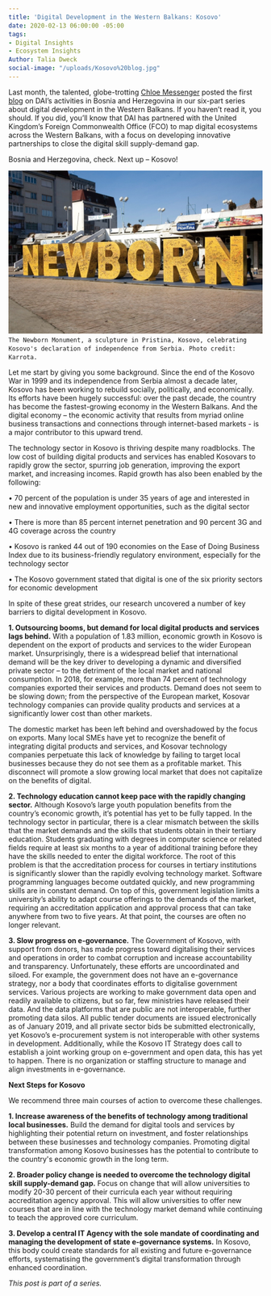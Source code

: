 ```yaml
---
title: 'Digital Development in the Western Balkans: Kosovo'
date: 2020-02-13 06:00:00 -05:00
tags:
- Digital Insights
- Ecosystem Insights
Author: Talia Dweck
social-image: "/uploads/Kosovo%20blog.jpg"
---
```


Last month, the talented, globe-trotting [Chloe Messenger](http://dai-global-digital.com/authors/chloe-messenger/) posted the first [blog](http://dai-global-digital.com/digital-development-in-the-western-balkans-bosnia-and-herzegovina.html) on DAI’s activities in Bosnia and Herzegovina in our six-part series about digital development in the Western Balkans. If you haven’t read it, you should. If you did, you’ll know that DAI has partnered with the United Kingdom’s Foreign Commonwealth Office (FCO) to map digital ecosystems across the Western Balkans, with a focus on developing innovative partnerships to close the digital skill supply-demand gap.

Bosnia and Herzegovina, check. Next up – Kosovo!

<!--more-->

![Kosovo%20blog.jpg](/uploads/Kosovo%20blog.jpg)`The Newborn Monument, a sculpture in Pristina, Kosovo, celebrating Kosovo's declaration of independence from Serbia. Photo credit: Karrota.`

Let me start by giving you some background. Since the end of the Kosovo War in 1999 and its independence from Serbia almost a decade later, Kosovo has been working to rebuild socially, politically, and economically. Its efforts have been hugely successful: over the past decade, the country has become the fastest-growing economy in the Western Balkans. And the digital economy – the economic activity that results from myriad online business transactions and connections through internet-based markets - is a major contributor to this upward trend.

The technology sector in Kosovo is thriving despite many roadblocks. The low cost of building digital products and services has enabled Kosovars to rapidly grow the sector, spurring job generation, improving the export market, and increasing incomes. Rapid growth has also been enabled by the following:

• 70 percent of the population is under 35 years of age and interested in new and innovative employment opportunities, such as the digital sector

• There is more than 85 percent internet penetration and 90 percent 3G and 4G coverage across the country

• Kosovo is ranked 44 out of 190 economies on the Ease of Doing Business Index due to its business-friendly regulatory environment, especially for the technology sector

• The Kosovo government stated that digital is one of the six priority sectors for economic development

In spite of these great strides, our research uncovered a number of key barriers to digital development in Kosovo.

**1. Outsourcing booms, but demand for local digital products and services lags behind.** With a population of 1.83 million, economic growth in Kosovo is dependent on the export of products and services to the wider European market. Unsurprisingly, there is a widespread belief that international demand will be the key driver to developing a dynamic and diversified private sector – to the detriment of the local market and national consumption. In 2018, for example, more than 74 percent of technology companies exported their services and products. Demand does not seem to be slowing down; from the perspective of the European market, Kosovar technology companies can provide quality products and services at a significantly lower cost than other markets.

The domestic market has been left behind and overshadowed by the focus on exports. Many local SMEs have yet to recognize the benefit of integrating digital products and services, and Kosovar technology companies perpetuate this lack of knowledge by failing to target local businesses because they do not see them as a profitable market. This disconnect will promote a slow growing local market that does not capitalize on the benefits of digital.

**2. Technology education cannot keep pace with the rapidly changing sector.** Although Kosovo’s large youth population benefits from the country’s economic growth, it’s potential has yet to be fully tapped. In the technology sector in particular, there is a clear mismatch between the skills that the market demands and the skills that students obtain in their tertiary education. Students graduating with degrees in computer science or related fields require at least six months to a year of additional training before they have the skills needed to enter the digital workforce. The root of this problem is that the accreditation process for courses in tertiary institutions is significantly slower than the rapidly evolving technology market. Software programming languages become outdated quickly, and new programming skills are in constant demand. On top of this, government legislation limits a university’s ability to adapt course offerings to the demands of the market, requiring an accreditation application and approval process that can take anywhere from two to five years. At that point, the courses are often no longer relevant.

**3. Slow progress on e-governance.** The Government of Kosovo, with support from donors, has made progress toward digitalising their services and operations in order to combat corruption and increase accountability and transparency. Unfortunately, these efforts are uncoordinated and siloed. For example, the government does not have an e-governance strategy, nor a body that coordinates efforts to digitalise government services. Various projects are working to make government data open and readily available to citizens, but so far, few ministries have released their data. And the data platforms that are public are not interoperable, further promoting data silos. All public tender documents are issued electronically as of January 2019, and all private sector bids be submitted electronically, yet Kosovo’s e-procurement system is not interoperable with other systems in development. Additionally, while the Kosovo IT Strategy does call to establish a joint working group on e-government and open data, this has yet to happen. There is no organization or staffing structure to manage and align investments in e-governance.

**Next Steps for Kosovo**

We recommend three main courses of action to overcome these challenges.

**1. Increase awareness of the benefits of technology among traditional local businesses.** Build the demand for digital tools and services by highlighting their potential return on investment, and foster relationships between these businesses and technology companies. Promoting digital transformation among Kosovo businesses has the potential to contribute to the country's economic growth in the long term.

**2. Broader policy change is needed to overcome the technology digital skill supply-demand gap.** Focus on change that will allow universities to modify 20-30 percent of their curricula each year without requiring accreditation agency approval. This will allow universities to offer new courses that are in line with the technology market demand while continuing to teach the approved core curriculum.

**3. Develop a central IT Agency with the sole mandate of coordinating and managing the development of state e-governance systems.** In Kosovo, this body could create standards for all existing and future e-governance efforts, systematising the government’s digital transformation through enhanced coordination.

*This post is part of a series.*